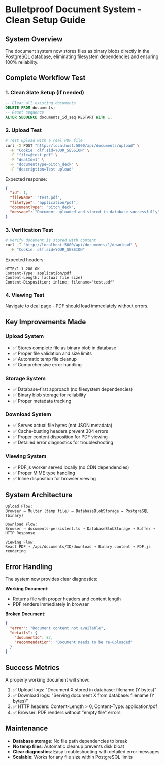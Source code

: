 # Bulletproof Document System - Clean Setup Guide

## System Overview
The document system now stores files as binary blobs directly in the PostgreSQL database, eliminating filesystem dependencies and ensuring 100% reliability.

## Complete Workflow Test

### 1. Clean Slate Setup (if needed)
```sql
-- Clear all existing documents
DELETE FROM documents;
-- Reset sequence
ALTER SEQUENCE documents_id_seq RESTART WITH 1;
```

### 2. Upload Test
```bash
# Test upload with a real PDF file
curl -X POST "http://localhost:5000/api/documents/upload" \
  -H "Cookie: dlf.sid=YOUR_SESSION" \
  -F "file=@test.pdf" \
  -F "dealId=1" \
  -F "documentType=pitch_deck" \
  -F "description=Test upload"
```

Expected response:
```json
{
  "id": 1,
  "fileName": "test.pdf",
  "fileType": "application/pdf",
  "documentType": "pitch_deck",
  "message": "Document uploaded and stored in database successfully"
}
```

### 3. Verification Test
```bash
# Verify document is stored with content
curl -I "http://localhost:5000/api/documents/1/download" \
  -H "Cookie: dlf.sid=YOUR_SESSION"
```

Expected headers:
```
HTTP/1.1 200 OK
Content-Type: application/pdf
Content-Length: [actual file size]
Content-Disposition: inline; filename="test.pdf"
```

### 4. Viewing Test
Navigate to deal page - PDF should load immediately without errors.

## Key Improvements Made

### Upload System
- ✅ Stores complete file as binary blob in database
- ✅ Proper file validation and size limits
- ✅ Automatic temp file cleanup
- ✅ Comprehensive error handling

### Storage System  
- ✅ Database-first approach (no filesystem dependencies)
- ✅ Binary blob storage for reliability
- ✅ Proper metadata tracking

### Download System
- ✅ Serves actual file bytes (not JSON metadata)
- ✅ Cache-busting headers prevent 304 errors
- ✅ Proper content disposition for PDF viewing
- ✅ Detailed error diagnostics for troubleshooting

### Viewing System
- ✅ PDF.js worker served locally (no CDN dependencies)
- ✅ Proper MIME type handling
- ✅ Inline disposition for browser viewing

## System Architecture

```
Upload Flow:
Browser → Multer (temp file) → DatabaseBlobStorage → PostgreSQL (binary)

Download Flow:
Browser → documents-persistent.ts → DatabaseBlobStorage → Buffer → HTTP Response

Viewing Flow:
React PDF → /api/documents/ID/download → Binary content → PDF.js rendering
```

## Error Handling

The system now provides clear diagnostics:

**Working Document:**
- Returns file with proper headers and content length
- PDF renders immediately in browser

**Broken Document:**
```json
{
  "error": "Document content not available",
  "details": {
    "documentId": 87,
    "recommendation": "Document needs to be re-uploaded"
  }
}
```

## Success Metrics

A properly working document will show:
1. ✅ Upload logs: "Document X stored in database: filename (Y bytes)"
2. ✅ Download logs: "Serving document X from database: filename (Y bytes)"  
3. ✅ HTTP headers: Content-Length > 0, Content-Type: application/pdf
4. ✅ Browser: PDF renders without "empty file" errors

## Maintenance

- **Database storage**: No file path dependencies to break
- **No temp files**: Automatic cleanup prevents disk bloat
- **Clear diagnostics**: Easy troubleshooting with detailed error messages
- **Scalable**: Works for any file size within PostgreSQL limits
